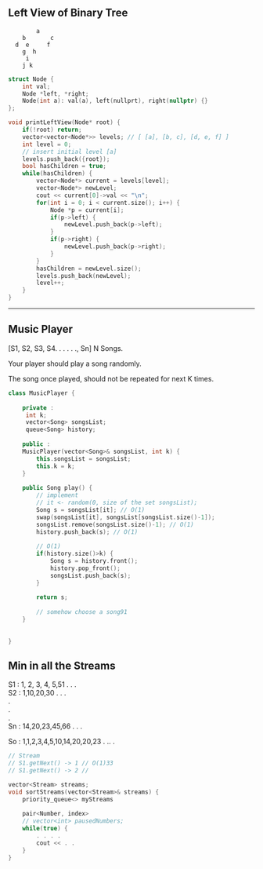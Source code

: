 ## Left View of Binary Tree
```
        a
    b       c
  d  e     f
    g  h
     i 
    j k
```

```cpp
struct Node {
    int val;
    Node *left, *right;
    Node(int a): val(a), left(nullprt), right(nullptr) {}
};

void printLeftView(Node* root) {
    if(!root) return;
    vector<vector<Node*>> levels; // [ [a], [b, c], [d, e, f] ]
    int level = 0;
    // insert initial level [a]
    levels.push_back({root});
    bool hasChildren = true;
    while(hasChildren) {
        vector<Node*> current = levels[level];
        vector<Node*> newLevel;
        cout << current[0]->val << "\n";
        for(int i = 0; i < current.size(); i++) {
            Node *p = current[i];
            if(p->left) {
                newLevel.push_back(p->left);
            }
            if(p->right) {
                newLevel.push_back(p->right);
            }
        }
        hasChildren = newLevel.size();
        levels.push_back(newLevel);
        level++;
    }
}

```
---

## Music Player

[S1, S2, S3, S4.  . . . . ., Sn]
N Songs.

Your player should play a song randomly.

The song once played, should not be repeated for next K times.
```cpp
class MusicPlayer {
    
    private :
     int k;
     vector<Song> songsList;
     queue<Song> history;   
    
    public :
    MusicPlayer(vector<Song>& songsList, int k) {
        this.songsList = songsList;
        this.k = k;
    }
    
    public Song play() {
        // implement
        // it <- random(0, size of the set songsList);
        Song s = songsList[it]; // O(1)
        swap(songsList[it], songsList[songsList.size()-1]);
        songsList.remove(songsList.size()-1); // O(1)
        history.push_back(s); // O(1)
        
        // O(1)
        if(history.size()>k) {
            Song s = history.front();
            history.pop_front();
            songsList.push_back(s);
        }
        
        return s;
        
        // somehow choose a song91
    }
    
    
} 

```
## Min in all the Streams

S1 : 1, 2, 3, 4, 5,51 . . .  
S2 : 1,10,20,30 . . .  
.  
.  
.  
Sn : 14,20,23,45,66 . . .  

So : 1,1,2,3,4,5,10,14,20,20,23 . .. .

```cpp
// Stream
// S1.getNext() -> 1 // O(1)33
// S1.getNext() -> 2 // 

vector<Stream> streams;
void sortStreams(vector<Stream>& streams) {
    priority_queue<> myStreams
    
    pair<Number, index>
    // vector<int> pausedNumbers;
    while(true) {
        . . . .
        cout << . . 
    }
}
````